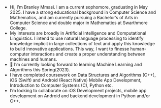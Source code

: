 - Hi, I’m Branley Mmasi. I am a current sophomore, graduating in May 2025. I have a strong educational background in Computer Science and Mathematics, and am currently pursuing a Bachelor’s of Arts in Computer Science and double major in Mathematics at Swarthmore College.
- My interests are broadly in Artificial Intelligence and Computational Linguistics. I intend to use natural language processing to identify knowledge implicit in large collections of text and apply this knowledge to build innovative applications. This way, I want to finesse human-computer interactions and create a proper understanding between machines and humans. 
- 🌱 I’m currently looking forward to learning Machine Learning and Algorithms this Spring(2023).
-  I have completed coursework on Data Structures and Algorithms (C++), iOS (Swift) and Android (React Native) Mobile App Development, Introduction to Computer Systems (C), Python etc.
- I’m looking to collaborate on iOS Development projects, mobile app development on Android and backend development in Python and/or C++.

<!---
branley1/branley1 is a ✨ special ✨ repository because its `README.md` (this file) appears on your GitHub profile.
You can click the Preview link to take a look at your changes.
--->
